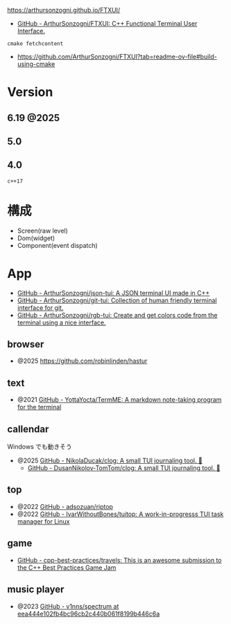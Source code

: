 https://arthursonzogni.github.io/FTXUI/

- [GitHub - ArthurSonzogni/FTXUI: C++ Functional Terminal User Interface.](https://github.com/ArthurSonzogni/FTXUI)

`cmake fetchcontent`

- https://github.com/ArthurSonzogni/FTXUI?tab=readme-ov-file#build-using-cmake

# Version

## 6.19 @2025

## 5.0

## 4.0

`c++17`

# 構成

- Screen(raw level)
- Dom(widget)
- Component(event dispatch)

# App

- [GitHub - ArthurSonzogni/json-tui: A JSON terminal UI made in C++](https://github.com/ArthurSonzogni/json-tui)
- [GitHub - ArthurSonzogni/git-tui: Collection of human friendly terminal interface for git.](https://github.com/ArthurSonzogni/git-tui)
- [GitHub - ArthurSonzogni/rgb-tui: Create and get colors code from the terminal using a nice interface.](https://github.com/ArthurSonzogni/rgb-tui)

## browser

- @2025 https://github.com/robinlinden/hastur

## text

- @2021 [GitHub - YottaYocta/TermME: A markdown note-taking program for the terminal](https://github.com/YottaYocta/TermME)

## callendar

Windows でも動きそう

- @2025 [GitHub - NikolaDucak/clog: A small TUI journaling tool. 📖](https://github.com/NikolaDucak/clog)
  - [GitHub - DusanNikolov-TomTom/clog: A small TUI journaling tool. 📖](https://github.com/DusanNikolov-TomTom/clog)

## top

- @2022 [GitHub - adsozuan/riptop](https://github.com/adsozuan/riptop)
- @2022 [GitHub - IvarWithoutBones/tuitop: A work-in-progresss TUI task manager for Linux](https://github.com/IvarWithoutBones/tuitop)

## game

- [GitHub - cpp-best-practices/travels: This is an awesome submission to the C++ Best Practices Game Jam](https://github.com/cpp-best-practices/travels)

## music player

- @2023 [GitHub - v1nns/spectrum at eea444e102fb4bc96cb2c440b061f8199b446c6a](https://github.com/v1nns/spectrum/tree/eea444e102fb4bc96cb2c440b061f8199b446c6a)
